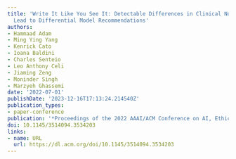 ```yaml
---
title: 'Write It Like You See It: Detectable Differences in Clinical Notes by Race
  Lead to Differential Model Recommendations'
authors:
- Hammaad Adam
- Ming Ying Yang
- Kenrick Cato
- Ioana Baldini
- Charles Senteio
- Leo Anthony Celi
- Jiaming Zeng
- Moninder Singh
- Marzyeh Ghassemi
date: '2022-07-01'
publishDate: '2023-12-16T17:13:24.214540Z'
publication_types:
- paper-conference
publication: '*Proceedings of the 2022 AAAI/ACM Conference on AI, Ethics, and Society*'
doi: 10.1145/3514094.3534203
links:
- name: URL
  url: https://dl.acm.org/doi/10.1145/3514094.3534203
---
```

